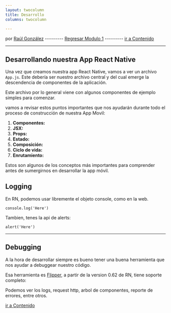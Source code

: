 ```yaml
---
layout: twocolumn
title: Desarrollo
columns: twocolumn
 
---
```


por [Raúl González](https://twitter.com/soyraulgonzalez)  ---------   [Regresar Modulo 1](/modulo-uno.html) ---------   [ir a Contenido](/contenido.html)

---
## Desarrollando nuestra App React Native

Una vez que creamos nuestra app React Native, vamos a ver un archivo `App.js`. Este debería ser nuestro archivo central y del cual emerge la descendencia de componentes de la aplicación. 

Este archivo por lo general viene con algunos componentes de ejemplo simples para comenzar. 

vamos a revisar estos puntos importantes que nos ayudarán durante todo el proceso de construcción de nuestra App Movil:

1. **Componentes:** 
2. **JSX:** 
3. **Props:** 
4. **Estado:** 
5.  **Composición:**  
6. **Ciclo de vida:** 
7. **Enrutamiento:** 

Estos son algunos de los conceptos más importantes para comprender antes de sumergirnos en desarrollar la app móvil. 

## Logging

En RN, podemos usar libremente el objeto console, como en la web.

`console.log('Here')`

Tambien, tenes la api de alerts:

`alert('Here')`

---
## Debugging

A la hora de desarrollar siempre es bueno tener una buena herramienta que nos ayudar a debuggear nuestro código.

Esa herramienta es [Flipper](https://fbflipper.com/), a partir de la version 0.62 de RN, tiene soporte completo:

Podemos ver los logs, request http, arbol de componentes, reporte de errores, entre otros.

[ir a Contenido](/contenido.html)

